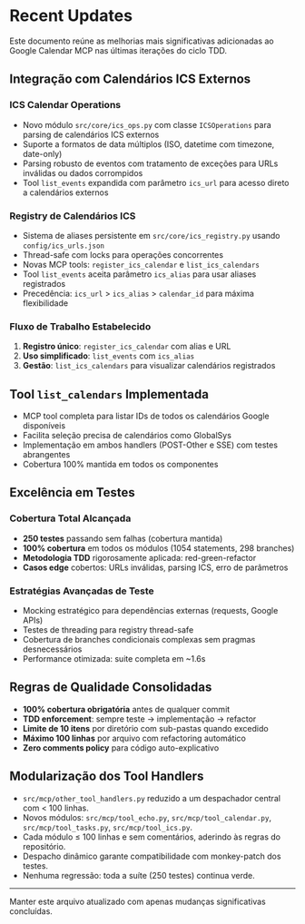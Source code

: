 # Recent Updates

Este documento reúne as melhorias mais significativas adicionadas ao Google Calendar MCP nas últimas iterações do ciclo TDD.

## Integração com Calendários ICS Externos

### ICS Calendar Operations

- Novo módulo `src/core/ics_ops.py` com classe `ICSOperations` para parsing de calendários ICS externos
- Suporte a formatos de data múltiplos (ISO, datetime com timezone, date-only)
- Parsing robusto de eventos com tratamento de exceções para URLs inválidas ou dados corrompidos
- Tool `list_events` expandida com parâmetro `ics_url` para acesso direto a calendários externos

### Registry de Calendários ICS

- Sistema de aliases persistente em `src/core/ics_registry.py` usando `config/ics_urls.json`
- Thread-safe com locks para operações concorrentes
- Novas MCP tools: `register_ics_calendar` e `list_ics_calendars`
- Tool `list_events` aceita parâmetro `ics_alias` para usar aliases registrados
- Precedência: `ics_url` > `ics_alias` > `calendar_id` para máxima flexibilidade

### Fluxo de Trabalho Estabelecido

1. **Registro único**: `register_ics_calendar` com alias e URL
2. **Uso simplificado**: `list_events` com `ics_alias`
3. **Gestão**: `list_ics_calendars` para visualizar calendários registrados

## Tool `list_calendars` Implementada

- MCP tool completa para listar IDs de todos os calendários Google disponíveis
- Facilita seleção precisa de calendários como GlobalSys
- Implementação em ambos handlers (POST-Other e SSE) com testes abrangentes
- Cobertura 100% mantida em todos os componentes

## Excelência em Testes

### Cobertura Total Alcançada

- **250 testes** passando sem falhas (cobertura mantida)
- **100% cobertura** em todos os módulos (1054 statements, 298 branches)
- **Metodologia TDD** rigorosamente aplicada: red-green-refactor
- **Casos edge** cobertos: URLs inválidas, parsing ICS, erro de parâmetros

### Estratégias Avançadas de Teste

- Mocking estratégico para dependências externas (requests, Google APIs)
- Testes de threading para registry thread-safe
- Cobertura de branches condicionais complexas sem pragmas desnecessários
- Performance otimizada: suite completa em ~1.6s

## Regras de Qualidade Consolidadas

- **100% cobertura obrigatória** antes de qualquer commit
- **TDD enforcement**: sempre teste → implementação → refactor
- **Limite de 10 itens** por diretório com sub-pastas quando excedido
- **Máximo 100 linhas** por arquivo com refactoring automático
- **Zero comments policy** para código auto-explicativo

## Modularização dos Tool Handlers

- `src/mcp/other_tool_handlers.py` reduzido a um despachador central com < 100 linhas.  
- Novos módulos: `src/mcp/tool_echo.py`, `src/mcp/tool_calendar.py`, `src/mcp/tool_tasks.py`, `src/mcp/tool_ics.py`.  
- Cada módulo ≤ 100 linhas e sem comentários, aderindo às regras do repositório.  
- Despacho dinâmico garante compatibilidade com monkey-patch dos testes.  
- Nenhuma regressão: toda a suíte (250 testes) continua verde.

---

Manter este arquivo atualizado com apenas mudanças significativas concluídas.
